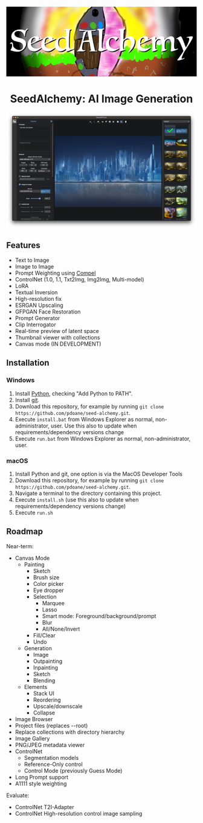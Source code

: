 <div align="center">

![Logo](docs/logo.webp)

# SeedAlchemy: AI Image Generation

![Screenshot](docs/screenshot.webp)

</div>

## Features

- Text to Image
- Image to Image
- Prompt Weighting using [Compel](https://github.com/damian0815/compel/blob/main/Reference.md)
- ControlNet (1.0, 1.1, Txt2Img, Img2Img, Multi-model)
- LoRA
- Textual Inversion
- High-resolution fix
- ESRGAN Upscaling
- GFPGAN Face Restoration
- Prompt Generator
- Clip Interrogator
- Real-time preview of latent space
- Thumbnail viewer with collections
- Canvas mode (IN DEVELOPMENT)

## Installation

### Windows

1. Install [Python](https://www.python.org/downloads/windows/), checking "Add Python to PATH".
2. Install [git](https://git-scm.com/download/win).
3. Download this repository, for example by running `git clone https://github.com/pdoane/seed-alchemy.git`.
4. Execute `install.bat` from Windows Explorer as normal, non-administrator, user.
   Use this also to update when requirements/dependency versions change
5. Execute `run.bat` from Windows Explorer as normal, non-administrator, user.

### macOS

1. Install Python and git, one option is via the MacOS Developer Tools
2. Download this repository, for example by running `git clone https://github.com/pdoane/seed-alchemy.git`.
3. Navigate a terminal to the directory containing this project.
4. Execute `install.sh` (use this also to update when requirements/dependency versions change)
5. Execute `run.sh`

## Roadmap

Near-term:
- Canvas Mode
  - Painting
    - Sketch
    - Brush size
    - Color picker
    - Eye dropper
    - Selection
      - Marquee
      - Lasso
      - Smart mode: Foreground/background/prompt
      - Blur
      - All/None/Invert
    - Fill/Clear
    - Undo
  - Generation
    - Image
    - Outpainting
    - Inpainting
    - Sketch
    - Blending
  - Elements
    - Stack UI
    - Reordering
    - Upscale/downscale
    - Collapse
- Image Browser
- Project files (replaces --root)
- Replace collections with directory hierarchy
- Image Gallery
- PNG/JPEG metadata viewer
- ControlNet
  - Segmentation models
  - Reference-Only control
  - Control Mode (previously Guess Mode)
- Long Prompt support
- A1111 style weighting 

Evaluate:
- ControlNet T2I-Adapter
- ControlNet High-resolution control image sampling
